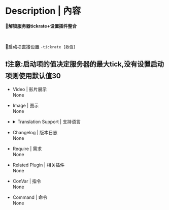 # Description | 內容
**📌解锁服务器tickrate+设置插件整合**

<br>

🔹启动项直接设置 `-tickrate [数值]`

❗注意:启动项的值决定服务器的最大tick,没有设置启动项则使用默认值30
---

* Video | 影片展示
<br>None

* Image | 图示
<br>None

* <details><summary>Translation Support | 支持语言</summary>

	```
	简体中文
	```
</details>

* Changelog | 版本日志
<br>None

* Require | 需求
<br>None

* Related Plugin | 相关插件
<br>None

* ConVar | 指令
<br>None

* Command | 命令
<br>None